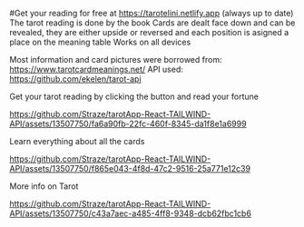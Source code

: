 #Get your reading for free at https://tarotelini.netlify.app (always up to date)
The tarot reading is done by the book
Cards are dealt face down and can be revealed, they are either upside or reversed and each position is asigned a place on the meaning table 
Works on all devices

Most information and card pictures were borrowed from: https://www.tarotcardmeanings.net/
API used: https://github.com/ekelen/tarot-api


Get your tarot reading by clicking the button and read your fortune

https://github.com/Straze/tarotApp-React-TAILWIND-API/assets/13507750/fa6a90fb-22fc-460f-8345-da1f8e1a6999


Learn everything about all the cards

https://github.com/Straze/tarotApp-React-TAILWIND-API/assets/13507750/f865e043-4f8d-47c2-9516-25a771e12c39


More info on Tarot

https://github.com/Straze/tarotApp-React-TAILWIND-API/assets/13507750/c43a7aec-a485-4ff8-9348-dcb62fbc1cb6




